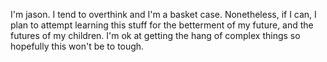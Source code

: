 I'm jason. I tend to overthink and I'm a basket case. Nonetheless, if I can, I plan to attempt learning this stuff for the betterment of my future, and the futures of my children. I'm ok at getting the hang of complex things so hopefully this won't be to tough.
